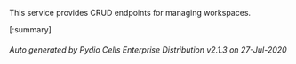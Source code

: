 






This service provides CRUD endpoints for managing workspaces.

[:summary]

###### Auto generated by Pydio Cells Enterprise Distribution v2.1.3 on 27-Jul-2020
